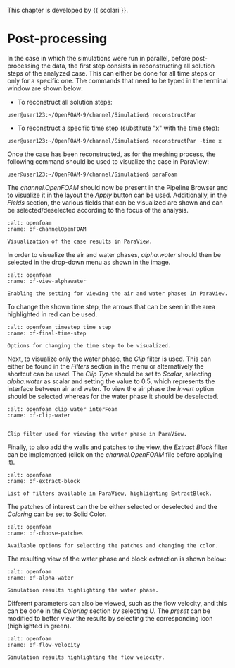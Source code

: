 This chapter is developed by {{ scolari }}.

# Post-processing

In the case in which the simulations were run in parallel, before post-processing the data, the first step consists in reconstructing all solution steps of the analyzed case. This can either be done for all time steps or only for a specific one. The commands that need to be typed in the terminal window are shown below:

* To reconstruct all solution steps:

```
user@user123:~/OpenFOAM-9/channel/Simulation$ reconstructPar
```
  
* To reconstruct a specific time step (substitute "x" with the time step):

```
user@user123:~/OpenFOAM-9/channel/Simulation$ reconstructPar -time x
```

Once the case has been reconstructed, as for the meshing process, the following command should be used to visualize the case in ParaView:

```
user@user123:~/OpenFOAM-9/channel/Simulation$ paraFoam
```

The *channel.OpenFOAM* should now be present in the Pipeline Browser and to visualize it in the layout the *Apply* button can be used. Additionally, in the *Fields* section, the various fields that can be visualized are shown and can be selected/deselected according to the focus of the analysis.

```{figure} ../../img/openfoam/interFoam/Paraview/channelOpenFOAM.png
:alt: openfoam 
:name: of-channelOpenFOAM

Visualization of the case results in ParaView.
```

In order to visualize the air and water phases, *alpha.water* should then be selected in the drop-down menu as shown in the image.

```{figure} ../../img/openfoam/interFoam/Paraview/view-alpha-water.png
:alt: openfoam 
:name: of-view-alphawater

Enabling the setting for viewing the air and water phases in ParaView.
```

To change the shown time step, the arrows that can be seen in the area highlighted in red can be used.


```{figure} ../../img/openfoam/interFoam/Paraview/final-time-step.png
:alt: openfoam timestep time step
:name: of-final-time-step

Options for changing the time step to be visualized.
```

Next, to visualize only the water phase, the *Clip* filter is used. This can either be found in the *Filters* section in the menu or alternatively the shortcut can be used. The *Clip Type* should be set to *Scalar*, selecting *alpha.water* as scalar and setting the value to 0.5, which represents the interface between air and water. To view the air phase the *Invert* option should be selected whereas for the water phase it should be deselected.

```{figure} ../../img/openfoam/interFoam/Paraview/clip-water.png
:alt: openfoam clip water interFoam
:name: of-clip-water


Clip filter used for viewing the water phase in ParaView.
```

Finally, to also add the walls and patches to the view, the *Extract Block* filter can be implemented (click on the *channel.OpenFOAM* file before applying it).

```{figure} ../../img/openfoam/interFoam/Paraview/extract-block.png
:alt: openfoam 
:name: of-extract-block

List of filters available in ParaView, highlighting ExtractBlock.
```

The patches of interest can the be either selected or deselected and the *Coloring* can be set to Solid Color.

```{figure} ../../img/openfoam/interFoam/Paraview/choose-patches.png
:alt: openfoam 
:name: of-choose-patches

Available options for selecting the patches and changing the color.
```

The resulting view of the water phase and block extraction is shown below:

```{figure} ../../img/openfoam/interFoam/Paraview/alpha-water.png
:alt: openfoam 
:name: of-alpha-water

Simulation results highlighting the water phase.
```

Different parameters can also be viewed, such as the flow velocity, and this can be done in the *Coloring* section by selecting *U*. The *preset* can be modified to better view the results by selecting the corresponding icon (highlighted in green).

```{figure} ../../img/openfoam/interFoam/Paraview/flow-velocity.png
:alt: openfoam 
:name: of-flow-velocity

Simulation results highlighting the flow velocity.
```

